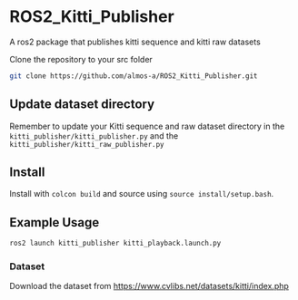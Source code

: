 # ROS2_Kitti_Publisher
A ros2 package that publishes kitti sequence and kitti raw datasets

Clone the repository to your src folder

```bash
git clone https://github.com/almos-a/ROS2_Kitti_Publisher.git
```
## Update dataset directory
Remember to update your Kitti sequence and raw dataset directory in the `kitti_publisher/kitti_publisher.py` and the `kitti_publisher/kitti_raw_publisher.py`

## Install
Install with `colcon build` and source using `source install/setup.bash`.

## Example Usage 
```bash
ros2 launch kitti_publisher kitti_playback.launch.py 
```

### Dataset
Download the dataset from https://www.cvlibs.net/datasets/kitti/index.php
